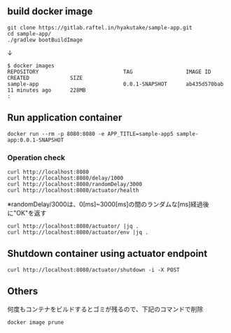 ## build docker image

```
git clone https://gitlab.raftel.in/hyakutake/sample-app.git
cd sample-app/
./gradlew bootBuildImage
```

↓

```
$ docker images
REPOSITORY                           TAG                 IMAGE ID            CREATED             SIZE
sample-app                           0.0.1-SNAPSHOT      ab435d570bab        11 minutes ago      228MB
:
```

## Run application container

```
docker run --rm -p 8080:8080 -e APP_TITLE=sample-app5 sample-app:0.0.1-SNAPSHOT
```

### Operation check

```
curl http://localhost:8080
curl http://localhost:8080/delay/1000
curl http://localhost:8080/randomDelay/3000
curl http://localhost:8080/actuator/health
```

※randomDelay/3000は、0[ms]~3000[ms]の間のランダムな[ms]経過後に"OK"を返す

```
curl http://localhost:8080/actuator/ |jq .
curl http://localhost:8080/actuator/env |jq .
```

## Shutdown container using actuator endpoint

```
curl http://localhost:8080/actuator/shutdown -i -X POST
```

## Others
何度もコンテナをビルドするとゴミが残るので、下記のコマンドで削除

```
docker image prune
```

